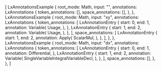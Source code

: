 [
    LxAnnotationsExample {
        root_mode: Math,
        input: "",
        annotations: LxAnnotations {
            token_annotations: [],
            space_annotations: [],
        },
    },
    LxAnnotationsExample {
        root_mode: Math,
        input: "xy",
        annotations: LxAnnotations {
            token_annotations: [
                LxAnnotationEntry {
                    start: 0,
                    end: 1,
                    annotation: Variable(
                        Usage,
                    ),
                },
                LxAnnotationEntry {
                    start: 1,
                    end: 2,
                    annotation: Variable(
                        Usage,
                    ),
                },
            ],
            space_annotations: [
                LxAnnotationEntry {
                    start: 1,
                    end: 2,
                    annotation: Apply(
                        ScalarMul,
                    ),
                },
            ],
        },
    },
    LxAnnotationsExample {
        root_mode: Math,
        input: "dx",
        annotations: LxAnnotations {
            token_annotations: [
                LxAnnotationEntry {
                    start: 0,
                    end: 1,
                    annotation: Differential,
                },
                LxAnnotationEntry {
                    start: 1,
                    end: 2,
                    annotation: Variable(
                        SingleVariableIntegralVariableDecl,
                    ),
                },
            ],
            space_annotations: [],
        },
    },
]